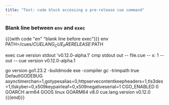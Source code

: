 ```yaml
---
title: "Test: code block accessing a pre-release cue command"
---
```


### Blank line between `env` and `exec`

{{{with code "en" "blank line before exec"}}}
env PATH=/cues/$CUELANG_CUE_PRERELEASE:$PATH

exec cue version
stdout 'v0.12.0-alpha.1'
cmp stdout out
-- file.cue --
x: 1
-- out --
cue version v0.12.0-alpha.1

go version go1.23.2
      -buildmode exe
       -compiler gc
       -trimpath true
  DefaultGODEBUG asynctimerchan=1,gotypesalias=0,httpservecontentkeepheaders=1,tls3des=1,tlskyber=0,x509keypairleaf=0,x509negativeserial=1
     CGO_ENABLED 0
          GOARCH arm64
            GOOS linux
         GOARM64 v8.0
cue.lang.version v0.12.0
{{{end}}}
